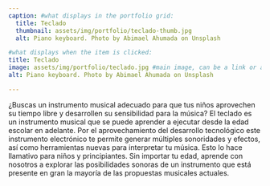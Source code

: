 ```yaml
---
caption: #what displays in the portfolio grid:
  title: Teclado
  thumbnail: assets/img/portfolio/teclado-thumb.jpg
  alt: Piano keyboard. Photo by Abimael Ahumada on Unsplash

#what displays when the item is clicked:
title: Teclado
image: assets/img/portfolio/teclado.jpg #main image, can be a link or a file in assets/img/portfolio
alt: Piano keyboard. Photo by Abimael Ahumada on Unsplash

---
```

¿Buscas un instrumento musical adecuado
para que tus niños aprovechen su tiempo libre
y desarrollen su sensibilidad para la música?
El teclado es un instrumento musical
que se puede aprender a ejecutar desde la edad escolar en adelante.
Por el aprovechamiento del desarrollo tecnológico
este instrumento electrónico
te permite generar múltiples sonoridades y efectos,
así como herramientas nuevas para interpretar tu música.
Esto lo hace llamativo para niños y principiantes.
Sin importar tu edad, aprende con nosotros
a explorar las posibilidades sonoras de un instrumento
que está presente en gran la mayoría de las propuestas musicales actuales.

<!-- {:.list-inline}
- Date:
- Client:
- Category: -->
